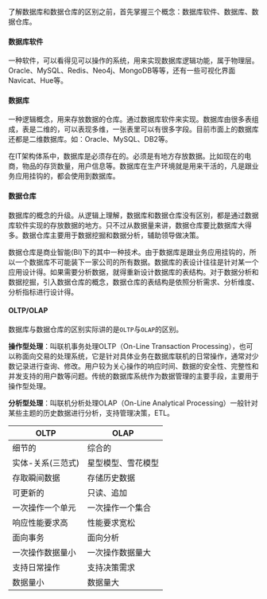 了解数据库和数据仓库的区别之前，首先掌握三个概念：数据库软件、数据库、数据仓库。

#### 数据库软件

一种软件，可以看得见可以操作的系统，用来实现数据库逻辑功能，属于物理层。Oracle、MySQL、Redis、Neo4j、MongoDB等等，还有一些可视化界面Navicat、Hue等。


#### 数据库

一种逻辑概念，用来存放数据的仓库。通过数据库软件来实现。数据库由很多表组成，表是二维的，可以表现多维，一张表里可以有很多字段。目前市面上的数据库还都是二维数据库。如：Oracle、MySQL、DB2等。

在IT架构体系中，数据库是必须存在的。必须是有地方存放数据。比如现在的电商，物品的存货数量，用户信息等。数据库在生产环境就是用来干活的，凡是跟业务应用挂钩的，都会使用到数据库。

#### 数据仓库

数据库的概念的升级。从逻辑上理解，数据库和数据仓库没有区别，都是通过数据库软件实现的存放数据的地方。只不过从数据量来讲，数据仓库要比数据库大得多。数据仓库主要用于数据挖掘和数据分析，辅助领导做决策。

数据仓库是商业智能(BI)下的其中一种技术。由于数据库是跟业务应用挂钩的，所以一个数据库不可能装下一家公司的所有数据。数据库的表设计往往是针对某一个应用设计得。如果需要分析数据，就得重新设计数据库的表结构。对于数据分析和数据挖掘，引入数据仓库的概念，数据仓库的表结构是依照分析需求、分析维度、分析指标进行设计得。


#### OLTP/OLAP

数据库与数据仓库的区别实际讲的是`OLTP`与`OLAP`的区别。

**操作型处理**：叫联机事务处理OLTP（On-Line Transaction Processing），也可以称面向交易的处理系统，它是针对具体业务在数据库联机的日常操作，通常对少数记录进行查询、修改。用户较为关心操作的响应时间、数据的安全性、完整性和并发支持的用户数等问题。传统的数据库系统作为数据管理的主要手段，主要用于操作型处理。

**分析型处理**：叫联机分析处理OLAP（On-Line Analytical Processing）一般针对某些主题的历史数据进行分析，支持管理决策，ETL。

|OLTP             | OLAP             |
|----------       |----------        |
| 细节的           | 综合的           |
| 实体-关系(三范式) | 星型模型、雪花模型 |
| 存取瞬间数据      | 存储历史数据      |
| 可更新的          | 只读、追加        |
| 一次操作一个单元  | 一次操作一个集合   |
| 响应性能要求高    |  性能要求宽松     |
| 面向事务         |   面向分析        |
| 一次操作数据量小  |  一次操作数据量大  |
| 支持日常操作      |  支持决策需求     |
| 数据量小         |  数据量大         |

